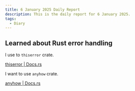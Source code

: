 ```yaml
---
title: 6 January 2025 Daily Report
description: This is the daily report for 6 January 2025.
tags:
  - Diary
---
```


## Learned about Rust error handling

I use to `thiserror` crate.

[thiserror | Docs.rs](https://docs.rs/thiserror/latest/thiserror/)

I want to use `anyhow` crate.

[anyhow | Docs.rs](https://docs.rs/anyhow/latest/anyhow/)
